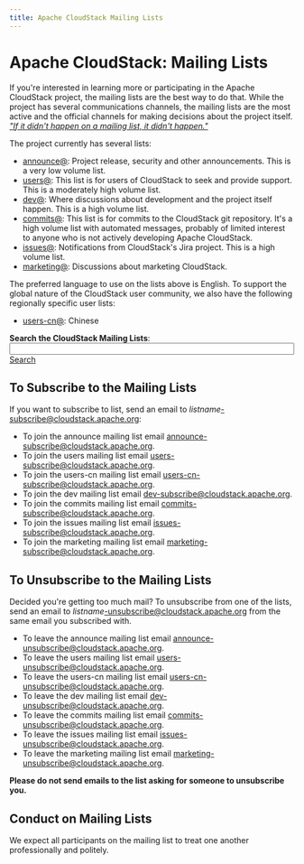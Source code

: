 ```yaml
---
title: Apache CloudStack Mailing Lists
---
```


<div class="row">

<div class="col-lg-12">

<div class="page-header">

<h1 id="indicators">Apache CloudStack: Mailing Lists</h1>

</div>

</div>

</div>

If you're interested in learning more or participating in the Apache CloudStack project, the mailing lists are the best way to do that. While the project has several communications channels, the mailing lists are the most active and the official channels for making decisions about the project itself. *["If it didn't happen on a mailing list, it didn't happen."](http://community.apache.org/newbiefaq.html#NewbieFAQ-IsthereaCodeofConductforApacheprojects?")*

The project currently has several lists:

- [announce@](https://lists.apache.org/list.html?announce@cloudstack.apache.org): Project release, security and other announcements. This is a very low volume list.
- [users@](https://lists.apache.org/list.html?users@cloudstack.apache.org): This list is for users of CloudStack to seek and provide support. This is a moderately high volume list.
- [dev@](https://lists.apache.org/list.html?dev@cloudstack.apache.org): Where discussions about development and the project itself happen. This is a high volume list.
- [commits@](https://lists.apache.org/list.html?commits@cloudstack.apache.org): This list is for commits to the CloudStack git repository. It's a high volume list with automated messages, probably of limited interest to anyone who is not actively developing Apache CloudStack.
- [issues@](https://lists.apache.org/list.html?issues@cloudstack.apache.org): Notifications from CloudStack's Jira project. This is a high volume list.
- [marketing@](https://lists.apache.org/list.html?marketing@cloudstack.apache.org): Discussions about marketing CloudStack.

The preferred language to use on the lists above is English. To support the global nature of the CloudStack user community, we also have the following regionally specific user lists:

- [users-cn@](https://lists.apache.org/list.html?users-cn@cloudstack.apache.org): Chinese

<div>
	<strong>Search the CloudStack Mailing Lists</strong>: <input id="queryStringToSearchOnMailingList" type="text" name="q" size="60"/>
	<a id="searchOnCloudStackMailingLists" class="button" target="_blank" href="#" >Search</a>
</div>

<script>
	var searchEmailListBaseUrl = "https://lists.apache.org/list.html?users@cloudstack.apache.org:lte=1M&q=";
	$('#queryStringToSearchOnMailingList').change(function(){
		$('#searchOnCloudStackMailingLists').attr('href', searchEmailListBaseUrl + $(this).val());
	});
</script>

## To Subscribe to the Mailing Lists

If you want to subscribe to list, send an email to *listname*-subscribe@cloudstack.apache.org:

- To join the announce mailing list email <a href="mailto:announce-subscribe@cloudstack.apache.org">announce-subscribe@cloudstack.apache.org</a>.
- To join the users mailing list email <a href="mailto:users-subscribe@cloudstack.apache.org">users-subscribe@cloudstack.apache.org</a>.
- To join the users-cn mailing list email <a href="mailto:users-cn-subscribe@cloudstack.apache.org">users-cn-subscribe@cloudstack.apache.org</a>.
- To join the dev mailing list email <a href="mailto:dev-subscribe@cloudstack.apache.org">dev-subscribe@cloudstack.apache.org</a>.
- To join the commits mailing list email <a href="mailto:commits-subscribe@cloudstack.apache.org">commits-subscribe@cloudstack.apache.org</a>. 
- To join the issues mailing list email <a href="mailto:issues-subscribe@cloudstack.apache.org">issues-subscribe@cloudstack.apache.org</a>. 
- To join the marketing mailing list email <a href="mailto:marketing-subscribe@cloudstack.apache.org">marketing-subscribe@cloudstack.apache.org</a>. 

## To Unsubscribe to the Mailing Lists

Decided you're getting too much mail? To unsubscribe from one of the lists, send an email to *listname*-unsubscribe@cloudstack.apache.org from the same email you subscribed with.

- To leave the announce mailing list email <a href="mailto:announce-unsubscribe@cloudstack.apache.org">announce-unsubscribe@cloudstack.apache.org</a>.
- To leave the users mailing list email <a href="mailto:users-unsubscribe@cloudstack.apache.org">users-unsubscribe@cloudstack.apache.org</a>.
- To leave the users-cn mailing list email <a href="mailto:users-cn-unsubscribe@cloudstack.apache.org">users-cn-unsubscribe@cloudstack.apache.org</a>. 
- To leave the dev mailing list email <a href="mailto:dev-unsubscribe@cloudstack.apache.org">dev-unsubscribe@cloudstack.apache.org</a>.
- To leave the commits mailing list email <a href="mailto:commits-unsubscribe@cloudstack.apache.org">commits-unsubscribe@cloudstack.apache.org</a>. 
- To leave the issues mailing list email <a href="mailto:issues-unsubscribe@cloudstack.apache.org">issues-unsubscribe@cloudstack.apache.org</a>. 
- To leave the marketing mailing list email <a href="mailto:marketing-unsubscribe@cloudstack.apache.org">marketing-unsubscribe@cloudstack.apache.org</a>. 

**Please do not send emails to the list asking for someone to unsubscribe you.** 

## Conduct on Mailing Lists

We expect all participants on the mailing list to treat one another professionally and politely. 
